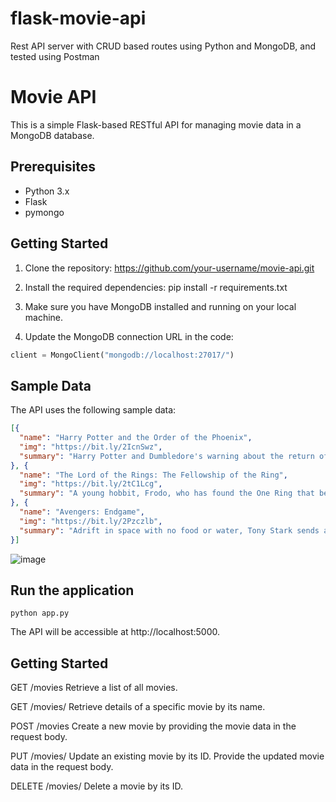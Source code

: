 # flask-movie-api
Rest API server with CRUD based routes using Python and MongoDB, and tested using Postman

# Movie API

This is a simple Flask-based RESTful API for managing movie data in a MongoDB database.

## Prerequisites

- Python 3.x
- Flask
- pymongo

## Getting Started

1. Clone the repository: https://github.com/your-username/movie-api.git

2. Install the required dependencies: pip install -r requirements.txt
 
3. Make sure you have MongoDB installed and running on your local machine.

4. Update the MongoDB connection URL in the code:

```python
client = MongoClient("mongodb://localhost:27017/")
```
## Sample Data

The API uses the following sample data:

```json
[{
  "name": "Harry Potter and the Order of the Phoenix",
  "img": "https://bit.ly/2IcnSwz",
  "summary": "Harry Potter and Dumbledore's warning about the return of Lord Voldemort is not heeded by the wizard authorities who, in turn, look to undermine Dumbledore's authority at Hogwarts and discredit Harry."
}, {
  "name": "The Lord of the Rings: The Fellowship of the Ring",
  "img": "https://bit.ly/2tC1Lcg",
  "summary": "A young hobbit, Frodo, who has found the One Ring that belongs to the Dark Lord Sauron, begins his journey with eight companions to Mount Doom, the only place where it can be destroyed."
}, {
  "name": "Avengers: Endgame",
  "img": "https://bit.ly/2Pzczlb",
  "summary": "Adrift in space with no food or water, Tony Stark sends a message to Pepper Potts as his oxygen supply starts to dwindle. Meanwhile, the remaining Avengers -- Thor, Black Widow, Captain America, and Bruce Banner -- must figure out a way to bring back their vanquished allies for an epic showdown with Thanos -- the evil demigod who decimated the planet and the universe."
}]
```

![image](https://github.com/momingulnar2000/flask-movie-api/assets/137852145/77668ef6-cff8-4b3c-a827-7b9a26144186)


## Run the application
```python app.py```

The API will be accessible at http://localhost:5000.

## Getting Started
GET /movies
Retrieve a list of all movies.

GET /movies/<name>
Retrieve details of a specific movie by its name.

POST /movies
Create a new movie by providing the movie data in the request body.

PUT /movies/<id>
Update an existing movie by its ID. Provide the updated movie data in the request body.

DELETE /movies/<id>
Delete a movie by its ID.





   

